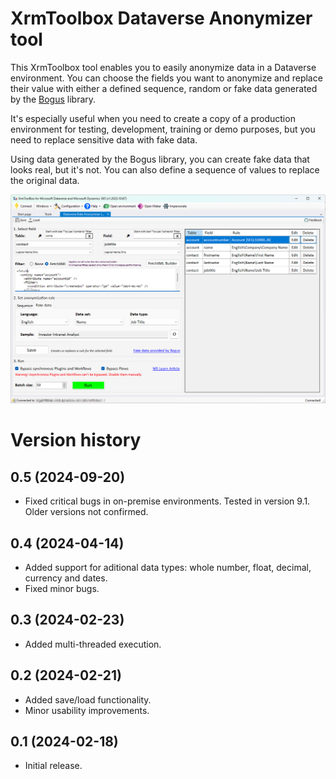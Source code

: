 # XrmToolbox Dataverse Anonymizer tool

This XrmToolbox tool enables you to easily anonymize data in a Dataverse environment.
You can choose the fields you want to anonymize and replace their value with either a defined sequence, random or fake data generated by the [Bogus](https://github.com/bchavez/Bogus) library.

It's especially useful when you need to create a copy of a production environment for testing, development, training or demo purposes, but you need to replace sensitive data with fake data.

Using data generated by the Bogus library, you can create fake data that looks real, but it's not. You can also define a sequence of values to replace the original data.

![Screenshot](https://github.com/kowgli/XrmToolBox.DataverseAnonymizer/blob/master/Docs/DDA_Screenshot.png?raw=true)

# Version history

## 0.5 (2024-09-20)
- Fixed critical bugs in on-premise environments. Tested in version 9.1. Older versions not confirmed.

## 0.4 (2024-04-14)
- Added support for aditional data types: whole number, float, decimal, currency and dates.
- Fixed minor bugs. 

## 0.3 (2024-02-23)
- Added multi-threaded execution.

## 0.2 (2024-02-21)
- Added save/load functionality.
- Minor usability improvements.

## 0.1 (2024-02-18)
- Initial release.
